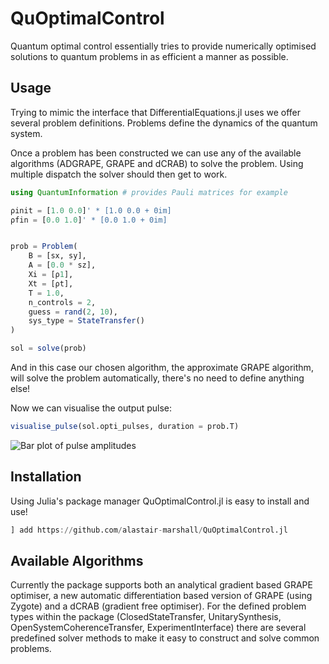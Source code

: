 # QuOptimalControl

Quantum optimal control essentially tries to provide numerically optimised solutions to quantum problems in as efficient a manner as possible. 

## Usage

Trying to mimic the interface that DifferentialEquations.jl uses we offer several problem definitions. Problems define the dynamics of the quantum system.

Once a problem has been constructed we can use any of the available algorithms (ADGRAPE, GRAPE and dCRAB) to solve the problem. Using multiple dispatch the solver should then get to work.

```julia
using QuantumInformation # provides Pauli matrices for example

ρinit = [1.0 0.0]' * [1.0 0.0 + 0im]
ρfin = [0.0 1.0]' * [0.0 1.0 + 0im]


prob = Problem(
    B = [sx, sy],
    A = [0.0 * sz],
    Xi = [ρ1],
    Xt = [ρt],
    T = 1.0,
    n_controls = 2,
    guess = rand(2, 10),
    sys_type = StateTransfer()
)

sol = solve(prob)
```

And in this case our chosen algorithm, the approximate GRAPE algorithm, will solve the problem automatically, there's no need to define anything else!

Now we can visualise the output pulse:

```julia
visualise_pulse(sol.opti_pulses, duration = prob.T)
```

![Bar plot of pulse amplitudes](https://raw.githubusercontent.com/alastair-marshall/QuOptimalControl.jl/master/assets/pulsevis.png "Pulse output")

## Installation

Using Julia's package manager QuOptimalControl.jl is easy to install and use!

```julia
] add https://github.com/alastair-marshall/QuOptimalControl.jl
```


## Available Algorithms

Currently the package supports both an analytical gradient based GRAPE optimiser, a new automatic differentiation based version of GRAPE (using Zygote) and a dCRAB (gradient free optimiser). For the defined problem types within the package (ClosedStateTransfer, UnitarySynthesis, OpenSystemCoherenceTransfer, ExperimentInterface) there are several predefined solver methods to make it easy to construct and solve common problems. 



